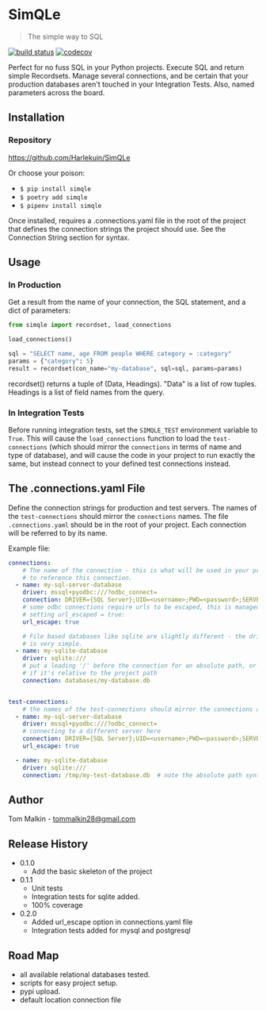 
# SimQLe

> The simple way to SQL


[![build status](http://img.shields.io/travis/Harlekuin/SimQLe/master.svg?style=flat)](https://travis-ci.org/Harlekuin/SimQLe)
[![codecov](https://codecov.io/gh/Harlekuin/SimQLe/branch/master/graph/badge.svg)](https://codecov.io/gh/Harlekuin/SimQLe)


Perfect for no fuss SQL in your Python projects. Execute SQL and return simple
Recordsets. Manage several connections, and be certain that your production
databases aren't touched in your Integration Tests. Also, named parameters
across the board.

## Installation

### Repository
https://github.com/Harlekuin/SimQLe

Or choose your poison:

- `$ pip install simqle`
- `$ poetry add simqle`
- `$ pipenv install simqle`

Once installed, requires a .connections.yaml file in the root of the project
that defines the connection strings the project should use. See the Connection
String section for syntax.

## Usage

### In Production

Get a result from the name of your connection, the SQL statement, and a dict
of parameters:

```python
from simqle import recordset, load_connections

load_connections()

sql = "SELECT name, age FROM people WHERE category = :category"
params = {"category": 5}
result = recordset(con_name="my-database", sql=sql, params=params)
```

recordset() returns a tuple of (Data, Headings). "Data" is a list of row tuples.
Headings is a list of field names from the query.


### In Integration Tests

Before running integration tests, set the `SIMQLE_TEST` environment variable
to `True`. This will cause the `load_connections` function to load the
`test-connections` (which should mirror the `connections` in terms of name and
type of database), and will cause the code in your project to run exactly the
same, but instead connect to your defined test connections instead.


## The .connections.yaml File
Define the connection strings for production and test servers. The names of the `test-connections` should mirror the `connections` names. The file `.connections.yaml` should be in the root of your project. Each connection will be referred to by its name.

Example file:

```yaml
connections:
    # The name of the connection - this is what will be used in your project
    # to reference this connection.
  - name: my-sql-server-database
    driver: mssql+pyodbc:///?odbc_connect=
    connection: DRIVER={SQL Server};UID=<username>;PWD=<password>;SERVER=<my-server>
    # some odbc connections require urls to be escaped, this is managed by
    # setting url_escaped = true:
    url_escape: true

    # File based databases like sqlite are slightly different - the driver
    # is very simple.
  - name: my-sqlite-database
    driver: sqlite:///
    # put a leading '/' before the connection for an absolute path, or omit
    # if it's relative to the project path
    connection: databases/my-database.db


test-connections:
    # the names of the test-connections should mirror the connections above.
  - name: my-sql-server-database
    driver: mssql+pyodbc:///?odbc_connect=
    # connecting to a different server here
    connection: DRIVER={SQL Server};UID=<username>;PWD=<password>;SERVER=<my-test-server>
    url_escape: true    

  - name: my-sqlite-database
    driver: sqlite:///
    connection: /tmp/my-test-database.db  # note the absolute path syntax
```

## Author

Tom Malkin - tommalkin28@gmail.com


## Release History

- 0.1.0
	- Add the basic skeleton of the project
- 0.1.1
  - Unit tests
  - Integration tests for sqlite added.
  - 100% coverage
- 0.2.0
  - Added url_escape option in connections.yaml file
  - Integration tests added for mysql and postgresql

## Road Map
- all available relational databases tested.
- scripts for easy project setup.
- pypi upload.
- default location connection file
